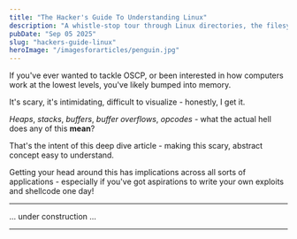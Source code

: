 ```yaml
---
title: "The Hacker's Guide To Understanding Linux"
description: "A whistle-stop tour through Linux directories, the filesystem and interesting things to find on your travels!"
pubDate: "Sep 05 2025"
slug: "hackers-guide-linux"
heroImage: "/imagesforarticles/penguin.jpg"
---
```


If you've ever wanted to tackle OSCP, or been interested in how computers work at the lowest levels, you've likely bumped into memory.

It's scary, it's intimidating, difficult to visualize - honestly, I get it.

*Heaps*, *stacks*, *buffers*, *buffer overflows*, *opcodes* - what the actual hell does any of this **mean**?

That's the intent of this deep dive article - making this scary, abstract concept easy to understand.

Getting your head around this has implications across all sorts of applications - especially if you've got aspirations to write your own exploits and shellcode one day!

---

... under construction ...

----